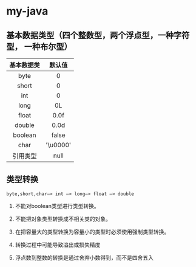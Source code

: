 # my-java

## 基本数据类型（四个整数型，两个浮点型，一种字符型， 一种布尔型）

| 基本数据类 | 默认值 |
|:--------:|:--------:|
|  byte   | 0   |
|  short  | 0   |
|  int    | 0   |
|  long   | 0L  |
|  float  | 0.0f |
|  double | 0.0d  |
|  boolean| false |
|  char   | '\u0000' |
|  引用类型 | null  |

## 类型转换

``` jave
byte,short,char—> int —> long—> float —> double
```

1. 不能对boolean类型进行类型转换。

2. 不能把对象类型转换成不相关类的对象。

3. 在把容量大的类型转换为容量小的类型时必须使用强制类型转换。

4. 转换过程中可能导致溢出或损失精度

5. 浮点数到整数的转换是通过舍弃小数得到，而不是四舍五入
